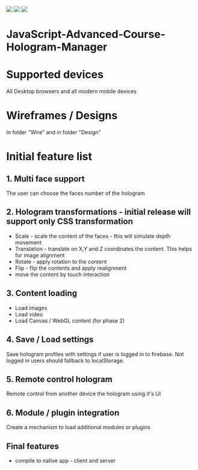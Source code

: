 <a href="https://codeclimate.com/github/CodiCamp/JavaScript-Advanced-Course-Hologram-Manager"><img src="https://codeclimate.com/github/CodiCamp/JavaScript-Advanced-Course-Hologram-Manager/badges/gpa.svg" /></a>
<a href="https://codeclimate.com/github/CodiCamp/JavaScript-Advanced-Course-Hologram-Manager"><img src="https://codeclimate.com/github/CodiCamp/JavaScript-Advanced-Course-Hologram-Manager/badges/issue_count.svg" /></a>
<a href="https://david-dm.org/CodiCamp/JavaScript-Advanced-Course-Hologram-Manager"><img src="https://david-dm.org/CodiCamp/JavaScript-Advanced-Course-Hologram-Manager.svg" /></a>


# JavaScript-Advanced-Course-Hologram-Manager

# Supported devices
All Desktop browsers and all modern mobile devices

# Wireframes / Designs
In folder "Wire" and in folder "Design"

# Initial feature list

## 1. Multi face support

The user can choose the faces number of the hologram

## 2. Hologram transformations - initial release will support only CSS transformation
* Scale - scale the content of the faces - this will simulate depth movement
* Translation - translate on X,Y and Z coordinates the content. This helps for image alignment
* Rotate - apply rotation to the content
* Flip - flip the contents and apply realignment
* move the content by touch interaction

## 3. Content loading
* Load images
* Load video
* Load Canvas / WebGL content (for phase 2)

## 4. Save / Load settings

Save hologram profiles with settings if user is logged in to firebase.
Not logged in users should fallback to localStorage.

## 5. Remote control hologram
Remote control from another device the hologram using it's UI

## 6. Module / plugin integration
Create a mechanism to load additional modules or plugins

## Final features
* compile to native app - client and server


